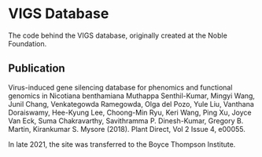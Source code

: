 # VIGS Database

The code behind the VIGS database, originally created at the Noble Foundation.

## Publication
Virus-induced gene silencing database for phenomics and functional genomics in Nicotiana benthamiana
Muthappa Senthil-Kumar, Mingyi Wang, Junil Chang, Venkategowda Ramegowda, Olga del Pozo, Yule Liu, Vanthana Doraiswamy, Hee-Kyung Lee, Choong-Min Ryu, Keri Wang, Ping Xu, Joyce Van Eck, Suma Chakravarthy, Savithramma P. Dinesh-Kumar, Gregory B. Martin, Kirankumar S. Mysore (2018). Plant Direct, Vol 2 Issue 4, e00055.

In late 2021, the site was transferred to the Boyce Thompson Institute.
